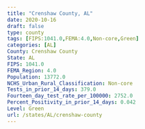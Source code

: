 ```yaml
---
title: "Crenshaw County, AL"
date: 2020-10-16
draft: false
type: county
tags: [FIPS:1041.0,FEMA:4.0,Non-core,Green]
categories: [AL]
County: Crenshaw County
State: AL
FIPS: 1041.0
FEMA_Region: 4.0
Population: 13772.0
NCHS_Urban_Rural_Classification: Non-core
Tests_in_prior_14_days: 379.0
Fourteen_day_test_rate_per_100000: 2752.0
Percent_Positivity_in_prior_14_days: 0.042
Level: Green
url: /states/AL/crenshaw-county
---
```



